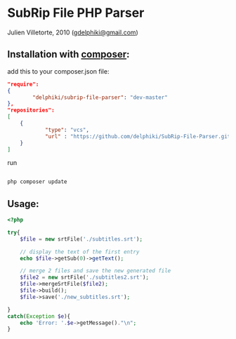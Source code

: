# SubRip File PHP Parser
Julien Villetorte, 2010 (gdelphiki@gmail.com)

## Installation with [composer](http://getcomposer.org/):

add this to your composer.json file:
``` json
"require": 
{
        "delphiki/subrip-file-parser": "dev-master"
},
"repositories": 
[
	{
            "type": "vcs",
            "url" : "https://github.com/delphiki/SubRip-File-Parser.git"
	}
]

```

run 

``` sh

php composer update

```

## Usage:

``` php
<?php 

try{
	$file = new srtFile('./subtitles.srt');

	// display the text of the first entry
	echo $file->getSub(0)->getText();

	// merge 2 files and save the new generated file
	$file2 = new srtFile('./subtitles2.srt');
	$file->mergeSrtFile($file2);
	$file->build();
	$file->save('./new_subtitles.srt');

}
catch(Exception $e){
	echo 'Error: '.$e->getMessage()."\n";
}
```
